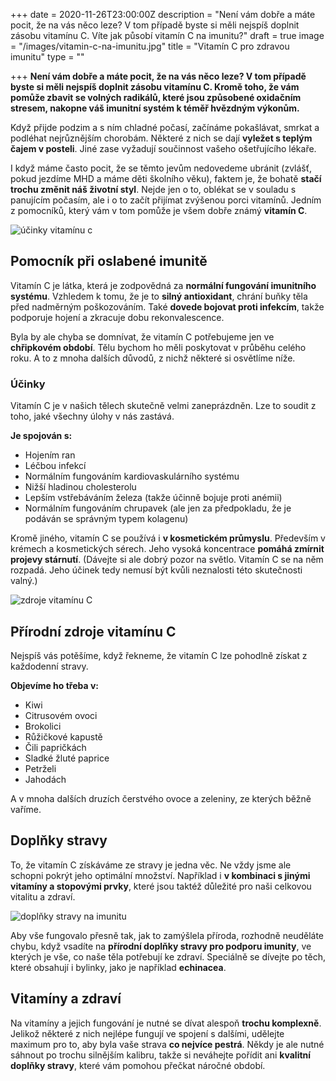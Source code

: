 +++
date = 2020-11-26T23:00:00Z
description = "Není vám dobře a máte pocit, že na vás něco leze? V tom případě byste si měli nejspíš doplnit zásobu vitamínu C. Víte jak působí vitamín C na imunitu?"
draft = true
image = "/images/vitamin-c-na-imunitu.jpg"
title = "Vitamín C pro zdravou imunitu"
type = ""

+++
**Není vám dobře a máte pocit, že na vás něco leze? V tom případě byste si měli nejspíš doplnit zásobu vitamínu C. Kromě toho, že vám pomůže zbavit se volných radikálů, které jsou způsobené oxidačním stresem, nakopne váš imunitní systém k téměř hvězdným výkonům.**

Když přijde podzim a s ním chladné počasí, začínáme pokašlávat, smrkat a podléhat nejrůznějším chorobám. Některé z nich se dají **vyležet s teplým čajem v posteli**. Jiné zase vyžadují součinnost vašeho ošetřujícího lékaře.

I když máme často pocit, že se těmto jevům nedovedeme ubránit (zvlášť, pokud jezdíme MHD a máme děti školního věku), faktem je, že bohatě **stačí trochu změnit náš životní styl**. Nejde jen o to, oblékat se v souladu s panujícím počasím, ale i o to začít přijímat zvýšenou porci vitamínů. Jedním z pomocníků, který vám v tom pomůže je všem dobře známý **vitamín C**.

![účinky vitamínu c](/images/ucinky-vitaminu-c.jpg)

## Pomocník při oslabené imunitě

Vitamín C je látka, která je zodpovědná za **normální fungování imunitního systému**. Vzhledem k tomu, že je to **silný antioxidant**, chrání buňky těla před nadměrným poškozováním. Také **dovede bojovat proti infekcím**, takže podporuje hojení a zkracuje dobu rekonvalescence.

Byla by ale chyba se domnívat, že vitamín C potřebujeme jen ve **chřipkovém období**. Tělu bychom ho měli poskytovat v průběhu celého roku. A to z mnoha dalších důvodů, z nichž některé si osvětlíme níže.

### Účinky

Vitamín C je v našich tělech skutečně velmi zaneprázdněn. Lze to soudit z toho, jaké všechny úlohy v nás zastává.

**Je spojován s:**

* Hojením ran
* Léčbou infekcí
* Normálním fungováním kardiovaskulárního systému
* Nižší hladinou cholesterolu
* Lepším vstřebáváním železa (takže účinně bojuje proti anémii)
* Normálním fungováním chrupavek (ale jen za předpokladu, že je podáván se správným typem kolagenu)

Kromě jiného, vitamín C se používá i **v kosmetickém průmyslu**. Především v krémech a kosmetických sérech. Jeho vysoká koncentrace **pomáhá zmírnit projevy stárnutí**. (Dávejte si ale dobrý pozor na světlo. Vitamín C se na něm rozpadá. Jeho účinek tedy nemusí být kvůli neznalosti této skutečnosti valný.)

![zdroje vitamínu C](/images/zdroje-vitaminu-c.jpg)

## Přírodní zdroje vitamínu C

Nejspíš vás potěšíme, když řekneme, že vitamín C lze pohodlně získat z každodenní stravy.

**Objevíme ho třeba v:**

* Kiwi
* Citrusovém ovoci
* Brokolici
* Růžičkové kapustě
* Čili papričkách
* Sladké žluté paprice
* Petrželi
* Jahodách

A v mnoha dalších druzích čerstvého ovoce a zeleniny, ze kterých běžně vaříme.

## Doplňky stravy

To, že vitamín C získáváme ze stravy je jedna věc. Ne vždy jsme ale schopni pokrýt jeho optimální množství. Například i **v kombinaci s jinými vitamíny a stopovými prvky**, které jsou taktéž důležité pro naši celkovou vitalitu a zdraví.

![doplňky stravy na imunitu](/images/doplnky-stravy-na-imunitu.jpg)

Aby vše fungovalo přesně tak, jak to zamýšlela příroda, rozhodně neuděláte chybu, když vsadíte na **přírodní doplňky stravy pro podporu imunity**, ve kterých je vše, co naše těla potřebují ke zdraví. Speciálně se dívejte po těch, které obsahují i bylinky, jako je například **echinacea**.

## Vitamíny a zdraví

Na vitamíny a jejich fungování je nutné se dívat alespoň **trochu komplexně**. Jelikož některé z nich nejlépe fungují ve spojení s dalšími, udělejte maximum pro to, aby byla vaše strava **co nejvíce pestrá**. Někdy je ale nutné sáhnout po trochu silnějším kalibru, takže si neváhejte pořídit ani **kvalitní doplňky stravy**, které vám pomohou přečkat náročné období.